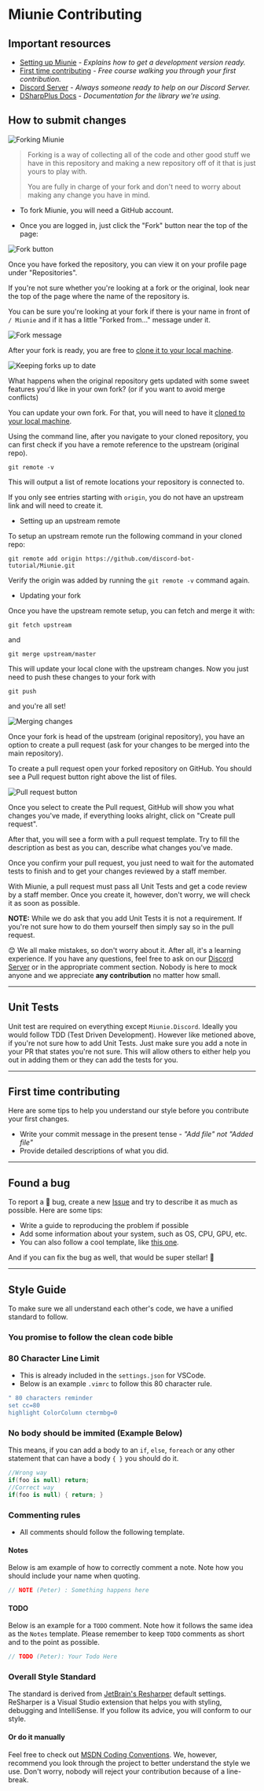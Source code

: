 # Miunie Contributing

## Important resources

* [Setting up Miunie](https://github.com/discord-bot-tutorial/Miunie#getting-started) - _Explains how to get a development version ready._
* [First time contributing](https://egghead.io/courses/how-to-contribute-to-an-open-source-project-on-github) - _Free course walking you through your first contribution._
* [Discord Server](https://discord.gg/cGhEZuk) - _Always someone ready to help on our Discord Server._
* [DSharpPlus Docs](https://dsharpplus.github.io/) - _Documentation for the library we're using._

## How to submit changes

![Forking Miunie](https://i.imgur.com/mz93Muk.png)

> Forking is a way of collecting all of the code and other good stuff we have in this repository and making a new repository off of it that is just yours to play with.
>
> You are fully in charge of your fork and don't need to worry about making any change you have in mind.

* To fork Miunie, you will need a GitHub account.

* Once you are logged in, just click the "Fork" button near the top of the page:

![Fork button](https://i.imgur.com/oNViGmX.png)

Once you have forked the repository, you can view it on your profile page under "Repositories".

If you're not sure whether you're looking at a fork or the original, look near the top of the page where the name of the repository is.

You can be sure you're looking at your fork if there is your name in front of ` / Miunie` and if it has a little "Forked from..." message under it.

![Fork message](https://i.imgur.com/gjJHKfQ.png)

After your fork is ready, you are free to [clone it to your local machine](https://help.github.com/en/articles/cloning-a-repository).

![Keeping forks up to date](https://i.imgur.com/9XsurGf.png)

What happens when the original repository gets updated with some sweet features you'd like in your own fork? (or if you want to avoid merge conflicts)

You can update your own fork. For that, you will need to have it [cloned to your local machine](https://help.github.com/en/articles/cloning-a-repository).

Using the command line, after you navigate to your cloned repository, you can first check if you have a remote reference to the upstream (original repo).

```
git remote -v
```

This will output a list of remote locations your repository is connected to.

If you only see entries starting with `origin`, you do not have an upstream link and will need to create it.

- Setting up an upstream remote

To setup an upstream remote run the following command in your cloned repo:

```
git remote add origin https://github.com/discord-bot-tutorial/Miunie.git
```

Verify the origin was added by running the `git remote -v` command again.

- Updating your fork

Once you have the upstream remote setup, you can fetch and merge it with:

```
git fetch upstream
```

and

```
git merge upstream/master
```

This will update your local clone with the upstream changes. Now you just need to push these changes to your fork with

```
git push
```

and you're all set!

![Merging changes](https://i.imgur.com/lDKN1Gl.png)

Once your fork is head of the upstream (original repository), you have an option to create a pull request (ask for your changes to be merged into the main repository).

To create a pull request open your forked repository on GitHub. You should see a Pull request button right above the list of files.

![Pull request button](https://i.imgur.com/eXb69te.png)

Once you select to create the Pull request, GitHub will show you what changes you've made, if everything looks alright, click on "Create pull request".

After that, you will see a form with a pull request template. Try to fill the description as best as you can, describe what changes you've made.

Once you confirm your pull request, you just need to wait for the automated tests to finish and to get your changes reviewed by a staff member.

With Miunie, a pull request must pass all Unit Tests and get a code review by a staff member. Once you create it, however, don't worry, we will check it as soon as possible.

**NOTE:** While we do ask that you add Unit Tests it is not a requirement. If you're not sure how to do them yourself then simply say so in the pull request.

:blush: We all make mistakes, so don't worry about it. After all, it's a learning experience. If you have any questions, feel free to ask on our [Discord Server](https://discord.gg/cGhEZuk) or in the appropriate comment section. Nobody is here to mock anyone and we appreciate **any contribution** no matter how small.

---

## Unit Tests

Unit test are required on everything except `Miunie.Discord`. Ideally you would follow TDD (Test Driven Development). However like metioned above, if you're not sure how to add Unit Tests. Just make sure you add a note in your PR that states you're not sure. This will allow others to either help you out in adding them or they can add the tests for you.

---

## First time contributing

Here are some tips to help you understand our style before you contribute your first changes.

* Write your commit message in the present tense - _"Add file" not "Added file"_
* Provide detailed descriptions of what you did.

---

## Found a bug

To report a :bug: bug, create a new [Issue](https://github.com/discord-bot-tutorial/Miunie/issues) and try to describe it as much as possible. Here are some tips:

* Write a guide to reproducing the problem if possible
* Add some information about your system, such as OS, CPU, GPU, etc.
* You can also follow a cool template, like [this one](https://gist.github.com/auremoser/72803ba969d0e61ff070).

And if you can fix the bug as well, that would be super stellar! :revolving_hearts:

---

## Style Guide

To make sure we all understand each other's code, we have a unified standard to follow.

### **You promise to follow the clean code bible**

### 80 Character Line Limit

* This is already included in the `settings.json` for VSCode.
* Below is an example `.vimrc` to follow this 80 character rule.

```bash
" 80 characters reminder
set cc=80
highlight ColorColumn ctermbg=0
```

### No body should be immited (Example Below)

This means, if you can add a body to an `if`, `else`, `foreach` or any other statement that can have a body `{ }` you should do it.

```cs
//Wrong way
if(foo is null) return;
//Correct way
if(foo is null) { return; }
```

### Commenting rules

* All comments should follow the following template.
  
#### Notes

Below is am example of how to correctly comment a note. Note how you should include your name when quoting.

```cs
// NOTE (Peter) : Something happens here
```

#### TODO

Below is an example for a `TODO` comment. Note how it follows the same idea as the `Notes` template. Please remember to keep `TODO` comments as short and to the point as possible.

```cs
// TODO (Peter): Your Todo Here
```

### Overall Style Standard

The standard is derived from [JetBrain's Resharper](https://www.jetbrains.com/resharper/) default settings. ReSharper is a Visual Studio extension that helps you with styling, debugging and IntelliSense. If you follow its advice, you will conform to our style.

#### Or do it manually

Feel free to check out [MSDN Coding Conventions](https://docs.microsoft.com/en-us/dotnet/csharp/programming-guide/inside-a-program/coding-conventions). We, however, recommend you look through the project to better understand the style we use. Don't worry, nobody will reject your contribution because of a line-break.
